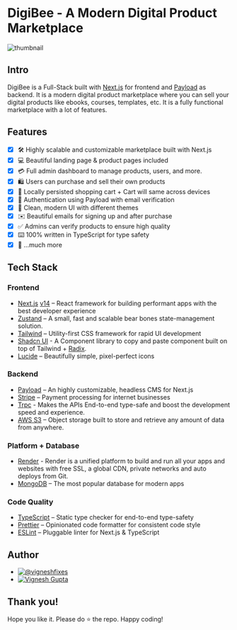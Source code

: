 # DigiBee - A Modern Digital Product Marketplace

![thumbnail](https://github.com/vignesh-gupta/digibee-marketplace/assets/52371759/32f36a2c-e6ba-4485-ae65-59485b058f6b)

## Intro

DigiBee is a Full-Stack built with [Next.js](https://nextjs.org/) for frontend and [Payload](https://payloadcms.com/) as backend. It is a modern digital product marketplace where you can sell your digital products like ebooks, courses, templates, etc. It is a fully functional marketplace with a lot of features. 

## Features

- [x] 🛠️ Highly scalable and customizable marketplace built with Next.js
- [x] 💻 Beautiful landing page & product pages included
- [x] 💳 Full admin dashboard to manage products, users, and more.
- [x] 🛍️ Users can purchase and sell their own products
- [x] 🛒 Locally persisted shopping cart + Cart will same across devices
- [x] 🔑 Authentication using Payload with email verification
- [x] 🌟 Clean, modern UI with different themes
- [x] ✉️ Beautiful emails for signing up and after purchase
- [x] ✅ Admins can verify products to ensure high quality
- [x] ⌨️ 100% written in TypeScript for type safety
- [x] 🎁 ...much more

## Tech Stack

### Frontend

- [Next.js](https://nextjs.org/) [v14](https://nextjs.org/blog/next-14) – React framework for building performant apps with the best developer experience
- [Zustand](https://zustand-demo.pmnd.rs/) – A small, fast and scalable bear bones state-management solution.
- [Tailwind](https://tailwindcss.com/) – Utility-first CSS framework for rapid UI development
- [Shadcn UI](https://ui.shadcn.com/) - A Component library to copy and paste component built on top of Tailwind + [Radix](https://www.radix-ui.com/).
- [Lucide](https://lucide.dev/) – Beautifully simple, pixel-perfect icons

### Backend
- [Payload](https://payloadcms.com/) – An highly customizable, headless CMS for Next.js
- [Stripe](https://stripe.com/) – Payment processing for internet businesses
- [Trpc](https://trpc.io/) - Makes the APIs End-to-end type-safe and boost the development speed and experience.
- [AWS S3](https://aws.amazon.com/s3/) – Object storage built to store and retrieve any amount of data from anywhere.

### Platform + Database
- [Render](https://render.com/) - Render is a unified platform to build and run all your apps and websites with free SSL, a global CDN, private networks and auto deploys from Git.
- [MongoDB](https://www.mongodb.com/) – The most popular database for modern apps

### Code Quality
- [TypeScript](https://www.typescriptlang.org/) – Static type checker for end-to-end type-safety
- [Prettier](https://prettier.io/) – Opinionated code formatter for consistent code style
- [ESLint](https://eslint.org/) – Pluggable linter for Next.js & TypeScript

## Author

- [![@vigneshfixes](https://img.shields.io/badge/vigneshfixes-000000?style=for-the-badge&logo=x&logoColor=white)](https://twitter.com/intent/follow?screen_name=vigneshfixes)
- [![Vignesh Gupta](https://img.shields.io/badge/Website-000000?style=for-the-badge&logo=About.me&logoColor=white)](https://vigneshgupta.vercel.app/)

## Thank you!

Hope you like it. Please do ⭐ the repo. Happy coding!
